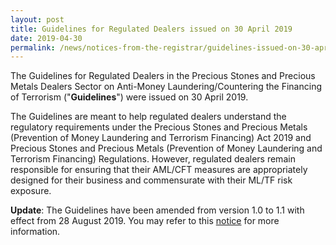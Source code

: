```yaml
---
layout: post
title: Guidelines for Regulated Dealers issued on 30 April 2019
date: 2019-04-30
permalink: /news/notices-from-the-registrar/guidelines-issued-on-30-april-2019
---
```


The Guidelines for Regulated Dealers in the Precious Stones and Precious Metals Dealers Sector on Anti-Money Laundering/Countering the Financing of Terrorism ("**Guidelines**") were issued on 30 April 2019.

The Guidelines are meant to help regulated dealers understand the regulatory requirements under the Precious Stones and Precious Metals (Prevention of Money Laundering and Terrorism Financing) Act  2019 and Precious Stones and Precious Metals (Prevention of Money Laundering and Terrorism Financing) Regulations. However, regulated dealers remain responsible for ensuring that their AML/CFT measures are appropriately designed for their business and commensurate with their ML/TF risk exposure.

**Update**: The Guidelines have been amended from version 1.0 to 1.1 with effect from 28 August 2019. You may refer to this [notice](/news/notices-from-the-registrar/guidelines-issued-on-28-august-2019) for more information.
